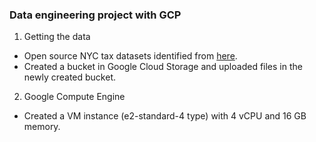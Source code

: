 ### Data engineering project with GCP

1. Getting the data
- Open source NYC tax datasets identified from [here](https://www.nyc.gov/site/tlc/about/tlc-trip-record-data.page).
- Created a bucket in Google Cloud Storage and uploaded files in the newly created bucket.
2. Google Compute Engine
- Created a VM instance (e2-standard-4 type) with 4 vCPU and 16 GB memory.

